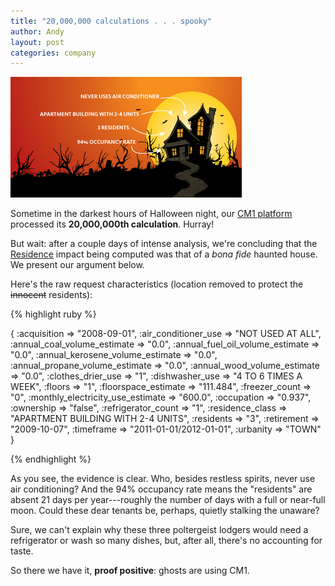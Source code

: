 ```yaml
---
title: "20,000,000 calculations . . . spooky"
author: Andy
layout: post
categories: company
---
```


![Haunted house](/images/haunted_house.png)

Sometime in the darkest hours of Halloween night, our [CM1 platform](http://impact.brighterplanet.com) processed its **20,000,000th calculation**. Hurray!

But wait: after a couple days of intense analysis, we're concluding that the [Residence](http://impact.brighterplanet.com/models/residence) impact being computed was that of a *bona fide* haunted house. We present our argument below.

<!-- more start -->

Here's the raw request characteristics (location removed to protect the <del>innocent</del> residents):

{% highlight ruby %}

{ :acquisition => "2008-09-01",
  :air_conditioner_use => "NOT USED AT ALL",
  :annual_coal_volume_estimate => "0.0",
  :annual_fuel_oil_volume_estimate => "0.0",
  :annual_kerosene_volume_estimate => "0.0",
  :annual_propane_volume_estimate => "0.0",
  :annual_wood_volume_estimate => "0.0",
  :clothes_drier_use => "1",
  :dishwasher_use => "4 TO 6 TIMES A WEEK",
  :floors => "1",
  :floorspace_estimate => "111.484",
  :freezer_count => "0",
  :monthly_electricity_use_estimate => "600.0",
  :occupation => "0.937",
  :ownership => "false",
  :refrigerator_count => "1",
  :residence_class => "APARTMENT BUILDING WITH 2-4 UNITS",
  :residents => "3",
  :retirement => "2009-10-07",
  :timeframe => "2011-01-01/2012-01-01",
  :urbanity => "TOWN" }

{% endhighlight %}

As you see, the evidence is clear. Who, besides restless spirits, never use air conditioning? And the 94% occupancy rate means the "residents" are absent 21 days per year---roughly the number of days with a full or near-full moon. Could these dear tenants be, perhaps, quietly stalking the unaware?

Sure, we can't explain why these three poltergeist lodgers would need a refrigerator or wash so many dishes, but, after all, there's no accounting for taste.

So there we have it, **proof positive**: ghosts are using CM1.

<!-- more end -->
